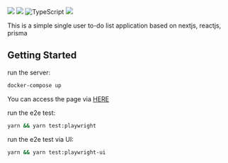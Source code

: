 ![](https://img.shields.io/badge/next.js-000000?style=for-the-badge&logo=nextdotjs&logoColor=white) ![](https://img.shields.io/badge/Yarn-2C8EBB?style=for-the-badge&logo=yarn&logoColor=white) ![TypeScript](https://img.shields.io/badge/typescript-%23007ACC.svg?style=for-the-badge&logo=typescript&logoColor=white) ![](https://img.shields.io/badge/Material%20UI-007FFF?style=for-the-badge&logo=mui&logoColor=white)

This is a simple single user to-do list application based on nextjs, reactjs, prisma

## Getting Started

run the server:
```bash
docker-compose up
```
You can access the page via [HERE](http://localhost:3000/)

run the e2e test:
```bash
yarn && yarn test:playwright
```

run the e2e test via UI:
```bash
yarn && yarn test:playwright-ui
```
